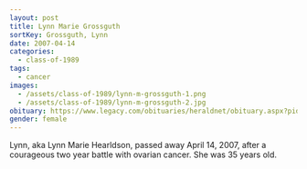```yaml
---
layout: post
title: Lynn Marie Grossguth
sortKey: Grossguth, Lynn
date: 2007-04-14
categories:
  - class-of-1989
tags:
  - cancer
images:
  - /assets/class-of-1989/lynn-m-grossguth-1.png
  - /assets/class-of-1989/lynn-m-grossguth-2.jpg
obituary: https://www.legacy.com/obituaries/heraldnet/obituary.aspx?pid=87388089
gender: female
---
```

Lynn, aka Lynn Marie Hearldson, passed away April 14, 2007, after a courageous two year battle with ovarian cancer. She was 35 years old.
